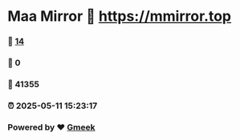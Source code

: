 # Maa Mirror :link: https://mmirror.top 
### :page_facing_up: [14](https://mmirror.top/tag.html) 
### :speech_balloon: 0 
### :hibiscus: 41355 
### :alarm_clock: 2025-05-11 15:23:17 
### Powered by :heart: [Gmeek](https://github.com/Meekdai/Gmeek)
